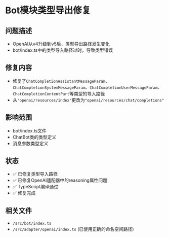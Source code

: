 # Bot模块类型导出修复

## 问题描述
- OpenAI从v4升级到v5后，类型导出路径发生变化
- bot/index.ts中的类型导入路径过时，导致类型错误

## 修复内容
- 修复了`ChatCompletionAssistantMessageParam`、`ChatCompletionSystemMessageParam`、`ChatCompletionUserMessageParam`、`ChatCompletionContentPart`等类型的导入路径
- 从`"openai/resources/index"`更改为`"openai/resources/chat/completions"`

## 影响范围
- bot/index.ts文件
- ChatBot类的类型定义
- 消息参数类型定义

## 状态
- ✅ 已修复类型导入路径
- ✅ 已修复OpenAI适配器中的reasoning属性问题
- ✅ TypeScript编译通过
- ✅ 修复完成

## 相关文件
- `/src/bot/index.ts`
- `/src/adapter/openai/index.ts` (已使用正确的命名空间路径)